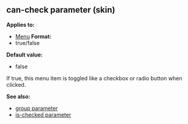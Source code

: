 ## can-check parameter (skin)

<!-- -->
**Applies to:**
+   [Menu](/ref/%7Bskin%7D/control/menu.md) <!-- -->
**Format:**
+   true/false
<!-- -->
**Default value:**
+   false


If true, this menu item is toggled like a checkbox or radio
button when clicked.

**See also:**
+   [group parameter](/ref/%7Bskin%7D/param/group.md) 
+   [is-checked parameter](/ref/%7Bskin%7D/param/is-checked.md) 